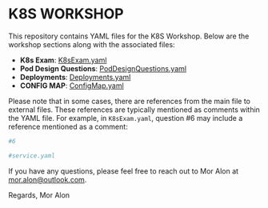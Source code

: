 # K8S WORKSHOP

This repository contains YAML files for the K8S Workshop. Below are the workshop sections along with the associated files:

- **K8s Exam**: [K8sExam.yaml](K8sExam.yaml)
- **Pod Design Questions**: [PodDesignQuestions.yaml](PodDesignQuestions.yaml)
- **Deployments**: [Deployments.yaml](Deployments.yaml)
- **CONFIG MAP**: [ConfigMap.yaml](ConfigMap.yaml)

Please note that in some cases, there are references from the main file to external files. These references are typically mentioned as comments within the YAML file. For example, in `K8sExam.yaml`, question #6 may include a reference mentioned as a comment:

```yaml
#6

#service.yaml
```

If you have any questions, please feel free to reach out to Mor Alon at mor.alon@outlook.com.

Regards,
Mor Alon
